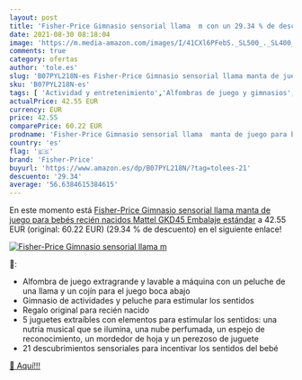 ```yaml
---
layout: post
title: 'Fisher-Price Gimnasio sensorial llama  m con un 29.34 % de descuento'
date: 2021-08-30 08:18:04
image: 'https://m.media-amazon.com/images/I/41CXl6PFebS._SL500_._SL400_.jpg'
comments: true
category: ofertas
author: 'tole.es'
slug: 'B07PYL218N-es Fisher-Price Gimnasio sensorial llama manta de juego para...'
sku: 'B07PYL218N-es'
tags: [ 'Actividad y entretenimiento','Alfombras de juego y gimnasios','Bebé','bebés','fisher-price','nacido','recién', ]
actualPrice: 42.55 EUR
currency: EUR
price: 42.55
comparePrice: 60.22 EUR
prodname: 'Fisher-Price Gimnasio sensorial llama  manta de juego para bebés recién nacidos  Mattel GKD45  Embalaje estándar'
country: 'es'
flag: '🇪🇸'
brand: 'Fisher-Price'
buyurl: 'https://www.amazon.es/dp/B07PYL218N/?tag=tolees-21'
descuento: '29.34'
average: '56.6384615384615'
---
```


En este momento está [Fisher-Price Gimnasio sensorial llama  manta de juego para bebés recién nacidos  Mattel GKD45  Embalaje estándar](https://www.amazon.es/dp/B07PYL218N/?tag=tolees-21) a 42.55 EUR (original: 60.22 EUR) (29.34 %  de descuento) en el siguiente enlace!

[![Fisher-Price Gimnasio sensorial llama  m](https://m.media-amazon.com/images/I/41CXl6PFebS._SL500_._SL400_.jpg)](https://www.amazon.es/dp/B07PYL218N/?tag=tolees-21)

🔎:

- Alfombra de juego extragrande y lavable a máquina con un peluche de una llama y un cojín para el juego boca abajo
- Gimnasio de actividades y peluche para estimular los sentidos
- Regalo original para recién nacido
- 5 juguetes extraíbles con elementos para estimular los sentidos: una nutria musical que se ilumina, una nube perfumada, un espejo de reconocimiento, un mordedor de hoja y un perezoso de juguete
- 21 descubrimientos sensoriales para incentivar los sentidos del bebé

[🛒 Aquí!!!](https://www.amazon.es/dp/B07PYL218N/?tag=tolees-21)
